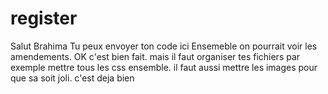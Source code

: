 # register
Salut Brahima
Tu peux envoyer ton code ici
Ensemeble on pourrait voir les amendements.
OK c'est bien fait. mais il faut organiser tes fichiers par exemple mettre tous les css ensemble. il faut aussi mettre les images pour que sa soit joli. c'est deja bien
